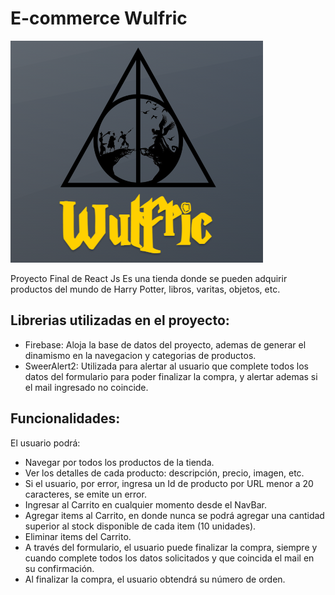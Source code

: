 # E-commerce Wulfric

![](./src/assets/logofinal.png)

Proyecto Final de React Js
Es una tienda donde se pueden adquirir productos del mundo de Harry Potter, libros, varitas, objetos, etc.

## Librerias utilizadas en el proyecto:

* Firebase: Aloja la base de datos del proyecto, ademas de generar el dinamismo en la navegacion y categorias de productos.
* SweerAlert2: Utilizada para alertar al usuario que complete todos los datos del formulario para poder finalizar la compra, y alertar ademas si el mail ingresado no coincide.

## Funcionalidades:
El usuario podrá:
* Navegar por todos los productos de la tienda.
* Ver los detalles de cada producto: descripción, precio, imagen, etc.
* Si el usuario, por error, ingresa un Id de producto por URL menor a 20 caracteres, se emite un error.
* Ingresar al Carrito en cualquier momento desde el NavBar.
* Agregar items al Carrito, en donde nunca se podrá agregar una cantidad superior al stock disponible de cada item (10 unidades).
* Eliminar items del Carrito.
* A través del formulario, el usuario puede finalizar la compra, siempre y cuando complete todos los datos solicitados y que coincida el mail en su confirmación.
* Al finalizar la compra, el usuario obtendrá su número de orden.
